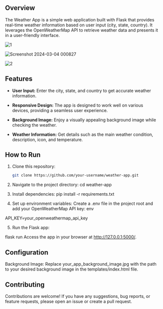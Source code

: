 ## Overview

The Weather App is a simple web application built with Flask that provides real-time weather information based on user input (city, state, country). It leverages the OpenWeatherMap API to retrieve weather data and presents it in a user-friendly interface.

![1](https://github.com/ridsb/Weather-App/assets/108459805/4bd3390f-cb71-41a2-b53d-594a35f9bacf)

![Screenshot 2024-03-04 000827](https://github.com/ridsb/Weather-App/assets/108459805/9e307559-1bdf-4bc1-9201-81408dfaed90)

![2](https://github.com/ridsb/Weather-App/assets/108459805/c195be04-b6f4-402b-a451-fb48a0e364c4)

## Features

- **User Input:** Enter the city, state, and country to get accurate weather information.

- **Responsive Design:** The app is designed to work well on various devices, providing a seamless user experience.

- **Background Image:** Enjoy a visually appealing background image while checking the weather.

- **Weather Information:** Get details such as the main weather condition, description, icon, and temperature.

## How to Run

1. Clone this repository:

   ```bash
   git clone https://github.com/your-username/weather-app.git
2. Navigate to the project directory:
cd weather-app

3. Install dependencies:
pip install -r requirements.txt

4. Set up environment variables:
Create a .env file in the project root and add your OpenWeatherMap API key:
env

API_KEY=your_openweathermap_api_key

5. Run the Flask app:

flask run
Access the app in your browser at http://127.0.0.1:5000/.

## Configuration

Background Image: Replace your_app_background_image.jpg with the path to your desired background image in the templates/index.html file.

## Contributing

Contributions are welcome! If you have any suggestions, bug reports, or feature requests, please open an issue or create a pull request.
